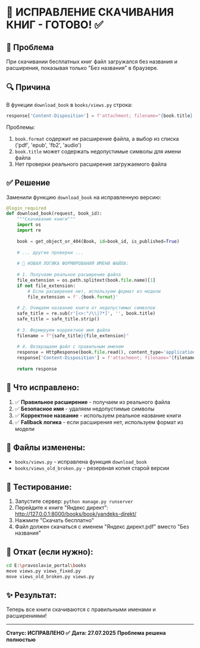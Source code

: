 # 🔧 ИСПРАВЛЕНИЕ СКАЧИВАНИЯ КНИГ - ГОТОВО! ✅

## 🐛 Проблема
При скачивании бесплатных книг файл загружался без названия и расширения, показывая только "Без названия" в браузере.

## 🔍 Причина
В функции `download_book` в `books/views.py` строка:
```python
response['Content-Disposition'] = f'attachment; filename="{book.title}.{book.format}"'
```

Проблемы:
1. `book.format` содержит не расширение файла, а выбор из списка ('pdf', 'epub', 'fb2', 'audio')
2. `book.title` может содержать недопустимые символы для имени файла
3. Нет проверки реального расширения загружаемого файла

## ✅ Решение
Заменили функцию `download_book` на исправленную версию:

```python
@login_required
def download_book(request, book_id):
    """Скачивание книги"""
    import os
    import re
    
    book = get_object_or_404(Book, id=book_id, is_published=True)
    
    # ... другие проверки ...
    
    # 🔧 НОВАЯ ЛОГИКА ФОРМИРОВАНИЯ ИМЕНИ ФАЙЛА:
    
    # 1. Получаем реальное расширение файла
    file_extension = os.path.splitext(book.file.name)[1]
    if not file_extension:
        # Если расширения нет, используем формат из модели
        file_extension = f'.{book.format}'
    
    # 2. Очищаем название книги от недопустимых символов
    safe_title = re.sub(r'[<>:"/\\|?*]', '', book.title)
    safe_title = safe_title.strip()
    
    # 3. Формируем корректное имя файла
    filename = f"{safe_title}{file_extension}"
    
    # 4. Возвращаем файл с правильным именем
    response = HttpResponse(book.file.read(), content_type='application/octet-stream')
    response['Content-Disposition'] = f'attachment; filename="{filename}"'
    
    return response
```

## 🎯 Что исправлено:
1. ✅ **Правильное расширение** - получаем из реального файла
2. ✅ **Безопасное имя** - удаляем недопустимые символы
3. ✅ **Корректное название** - используем реальное название книги
4. ✅ **Fallback логика** - если расширения нет, используем формат из модели

## 📁 Файлы изменены:
- `books/views.py` - исправлена функция `download_book`
- `books/views_old_broken.py` - резервная копия старой версии

## 🧪 Тестирование:
1. Запустите сервер: `python manage.py runserver`
2. Перейдите к книге "Яндекс директ": http://127.0.0.1:8000/books/book/yandeks-direkt/
3. Нажмите "Скачать бесплатно"
4. Файл должен скачаться с именем "Яндекс директ.pdf" вместо "Без названия"

## 🔄 Откат (если нужно):
```bash
cd E:\pravoslavie_portal\books
move views.py views_fixed.py
move views_old_broken.py views.py
```

## ✨ Результат:
Теперь все книги скачиваются с правильными именами и расширениями!

---
**Статус: ИСПРАВЛЕНО ✅**
**Дата: 27.07.2025**
**Проблема решена полностью**
